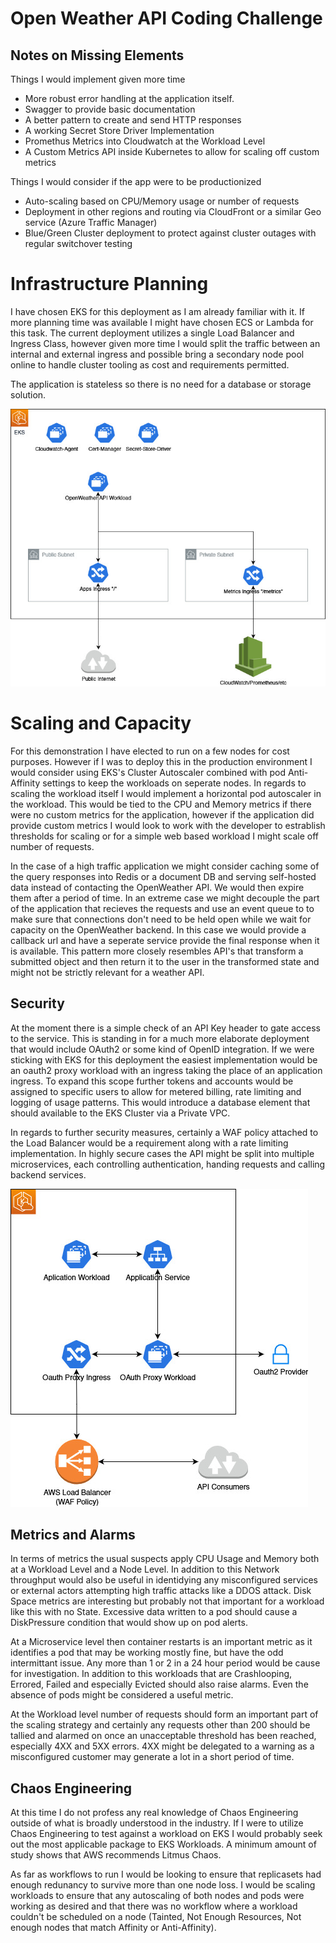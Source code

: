 # Open Weather API Coding Challenge

## Notes on Missing Elements

Things I would implement given more time

 - More robust error handling at the application itself.
 - Swagger to provide basic documentation
 - A better pattern to create and send HTTP responses
 - A working Secret Store Driver Implementation
 - Promethus Metrics into Cloudwatch at the Workload Level
 - A Custom Metrics API inside Kubernetes to allow for scaling off custom metrics

Things I would consider if the app were to be productionized

 - Auto-scaling based on CPU/Memory usage or number of requests
 - Deployment in other regions and routing via CloudFront or a similar Geo service (Azure Traffic Manager)
 - Blue/Green Cluster deployment to protect against cluster outages with regular switchover testing

# Infrastructure Planning

I have chosen EKS for this deployment as I am already familiar with it. If more planning time was available I might have chosen ECS or Lambda for this task. The current deployment utilizes a single Load Balancer and Ingress Class, however given more time I would split the traffic between an internal and external ingress and possible bring a secondary node pool online to handle cluster tooling as cost and requirements permitted. 

The application is stateless so there is no need for a database or storage solution.

![EKS Diagram](docs/img/EKS.jpg)

# Scaling and Capacity

For this demonstration I have elected to run on a few nodes for cost purposes. However if I was to deploy this in the production environment I would consider using EKS's Cluster Autoscaler combined with pod Anti-Affinity settings to keep the workloads on seperate nodes. In regards to scaling the workload itself I would implement a horizontal pod autoscaler in the workload. This would be tied to the CPU and Memory metrics if there were no custom metrics for the application, however if the application did provide custom metrics I would look to work with the developer to estrablish thresholds for scaling or for a simple web based workload I might scale off number of requests.

In the case of a high traffic application we might consider caching some of the query responses into Redis or a document DB and serving self-hosted data instead of contacting the OpenWeather API. We would then expire them after a period of time. In an extreme case we might decouple the part of the application that recieves the requests and use an event queue to to make sure that connections don't need to be held open while we wait for capacity on the OpenWeather backend. In this case we would provide a callback url and have a seperate service provide the final response when it is available. This pattern more closely resembles API's that transform a submitted object and then return it to the user in the transformed state and might not be strictly relevant for a weather API.

## Security

At the moment there is a simple check of an API Key header to gate access to the service. This is standing in for a much more elaborate deployment that would include OAuth2 or some kind of OpenID integration. If we were sticking with EKS for this deployment the easiest implementation would be an oauth2 proxy workload with an ingress taking the place of an application ingress. To expand this scope further tokens and accounts would be assigned to specific users to allow for metered billing, rate limiting and logging of usage patterns. This would introduce a database element that should available to the EKS Cluster via a Private VPC.

In regards to further security measures, certainly a WAF policy attached to the Load Balancer would be a requirement along with a rate limiting implementation. In highly secure cases the API might be split into multiple microservices, each controlling authentication, handing requests and calling backend services.

![EKS Diagram](docs/img/Authentication.jpg)

## Metrics and Alarms

In terms of metrics the usual suspects apply CPU Usage and Memory both at a Workload Level and a Node Level. In addition to this Network throughput would also be useful in identidying any misconfigured services or external actors attempting high traffic attacks like a DDOS attack. Disk Space metrics are interesting but probably not that important for a workload like this with no State. Excessive data written to a pod should cause a DiskPressure condition that would show up on pod alerts.

At a Microservice level then container restarts is an important metric as it identifies a pod that may be working mostly fine, but have the odd intermittant issue. Any more than 1 or 2 in a 24 hour period would be cause for investigation. In addition to this workloads that are Crashlooping, Errored, Failed and especially Evicted should also raise alarms. Even the absence of pods might be considered a useful metric.

At the Workload level number of requests should form an important part of the scaling strategy and certainly any requests other than 200 should be tallied and alarmed on once an unacceptable threshold has been reached, especially 4XX and 5XX errors. 4XX might be delegated to a warning as a misconfigured customer may generate a lot in a short period of time.

## Chaos Engineering

At this time I do not profess any real knowledge of Chaos Engineering outside of what is broadly understood in the industry. If I were to utilize Chaos Engineering to test against a workload on EKS I would probably seek out the most applicable package to EKS Workloads. A minimum amount of study shows that AWS recommends Litmus Chaos. 

As far as workflows to run I would be looking to ensure that replicasets had enough redunancy to survive more than one node loss. I would be scaling workloads to ensure that any autoscaling of both nodes and pods were working as desired and that there was no workflow where a workload couldn't be scheduled on a node (Tainted, Not Enough Resources, Not enough nodes that match Affinity or Anti-Affinity).